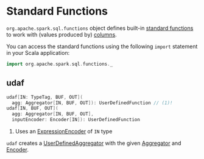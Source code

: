 # Standard Functions

`org.apache.spark.sql.functions` object defines built-in [standard functions](#standard-functions) to work with (values produced by) [columns](../Column.md).

You can access the standard functions using the following `import` statement in your Scala application:

```scala
import org.apache.spark.sql.functions._
```

## <span id="udaf"> udaf

```scala
udaf[IN: TypeTag, BUF, OUT](
  agg: Aggregator[IN, BUF, OUT]): UserDefinedFunction // (1)!
udaf[IN, BUF, OUT](
  agg: Aggregator[IN, BUF, OUT],
  inputEncoder: Encoder[IN]): UserDefinedFunction
```

1. Uses an [ExpressionEncoder](../ExpressionEncoder.md) of `IN` type

`udaf` creates a [UserDefinedAggregator](../expressions/UserDefinedAggregator.md) with the given [Aggregator](../expressions/Aggregator.md) and [Encoder](../Encoder.md).

<!---

[[standard-functions]]
.(Subset of) Standard Functions in Spark SQL
[align="center",cols="1,1,2",width="100%",options="header"]
|===
|
|Name
|Description

.26+^.^| [[aggregate-functions]][[agg_funcs]] *Aggregate functions*

| <<aggregate-functions.md#approx_count_distinct, approx_count_distinct>>
a| [[approx_count_distinct]]

[source, scala]
----
approx_count_distinct(e: Column): Column
approx_count_distinct(columnName: String): Column
approx_count_distinct(e: Column, rsd: Double): Column
approx_count_distinct(columnName: String, rsd: Double): Column
----

| <<aggregate-functions.md#avg, avg>>
a| [[avg]]

[source, scala]
----
avg(e: Column): Column
avg(columnName: String): Column
----

| <<aggregate-functions.md#collect_list, collect_list>>
a| [[collect_list]]

[source, scala]
----
collect_list(e: Column): Column
collect_list(columnName: String): Column
----

| <<aggregate-functions.md#collect_set, collect_set>>
a| [[collect_set]]

[source, scala]
----
collect_set(e: Column): Column
collect_set(columnName: String): Column
----

| <<aggregate-functions.md#corr, corr>>
a| [[corr]]

[source, scala]
----
corr(column1: Column, column2: Column): Column
corr(columnName1: String, columnName2: String): Column
----

| <<aggregate-functions.md#count, count>>
a| [[count]]

[source, scala]
----
count(e: Column): Column
count(columnName: String): TypedColumn[Any, Long]
----

| <<aggregate-functions.md#countDistinct, countDistinct>>
a| [[countDistinct]]

[source, scala]
----
countDistinct(expr: Column, exprs: Column*): Column
countDistinct(columnName: String, columnNames: String*): Column
----

| <<aggregate-functions.md#covar_pop, covar_pop>>
a| [[covar_pop]]

[source, scala]
----
covar_pop(column1: Column, column2: Column): Column
covar_pop(columnName1: String, columnName2: String): Column
----

| <<aggregate-functions.md#covar_samp, covar_samp>>
a| [[covar_samp]]

[source, scala]
----
covar_samp(column1: Column, column2: Column): Column
covar_samp(columnName1: String, columnName2: String): Column
----

| <<aggregate-functions.md#first, first>>
a| [[first]]

[source, scala]
----
first(e: Column): Column
first(e: Column, ignoreNulls: Boolean): Column
first(columnName: String): Column
first(columnName: String, ignoreNulls: Boolean): Column
----

Returns the first value in a group. Returns the first non-null value when `ignoreNulls` flag on. If all values are null, then returns null.

| <<aggregate-functions.md#grouping, grouping>>
a| [[grouping]]

[source, scala]
----
grouping(e: Column): Column
grouping(columnName: String): Column
----

Indicates whether a given column is aggregated or not

| <<aggregate-functions.md#grouping_id, grouping_id>>
a| [[grouping_id]]

[source, scala]
----
grouping_id(cols: Column*): Column
grouping_id(colName: String, colNames: String*): Column
----

Computes the level of grouping

| <<aggregate-functions.md#kurtosis, kurtosis>>
a| [[kurtosis]]

[source, scala]
----
kurtosis(e: Column): Column
kurtosis(columnName: String): Column
----

| <<aggregate-functions.md#last, last>>
a| [[last]]

[source, scala]
----
last(e: Column, ignoreNulls: Boolean): Column
last(columnName: String, ignoreNulls: Boolean): Column
last(e: Column): Column
last(columnName: String): Column
----

| <<aggregate-functions.md#max, max>>
a| [[max]]

[source, scala]
----
max(e: Column): Column
max(columnName: String): Column
----

| <<aggregate-functions.md#mean, mean>>
a| [[mean]]

[source, scala]
----
mean(e: Column): Column
mean(columnName: String): Column
----

| <<aggregate-functions.md#min, min>>
a| [[min]]

[source, scala]
----
min(e: Column): Column
min(columnName: String): Column
----

| <<aggregate-functions.md#skewness, skewness>>
a| [[skewness]]

[source, scala]
----
skewness(e: Column): Column
skewness(columnName: String): Column
----

| <<aggregate-functions.md#stddev, stddev>>
a| [[stddev]]

[source, scala]
----
stddev(e: Column): Column
stddev(columnName: String): Column
----

| <<aggregate-functions.md#stddev_pop, stddev_pop>>
a| [[stddev_pop]]

[source, scala]
----
stddev_pop(e: Column): Column
stddev_pop(columnName: String): Column
----

| <<aggregate-functions.md#stddev_samp, stddev_samp>>
a| [[stddev_samp]]

[source, scala]
----
stddev_samp(e: Column): Column
stddev_samp(columnName: String): Column
----

| <<aggregate-functions.md#sum, sum>>
a| [[sum]]

[source, scala]
----
sum(e: Column): Column
sum(columnName: String): Column
----

| <<aggregate-functions.md#sumDistinct, sumDistinct>>
a| [[sumDistinct]]

[source, scala]
----
sumDistinct(e: Column): Column
sumDistinct(columnName: String): Column
----

| <<aggregate-functions.md#variance, variance>>
a| [[variance]]

[source, scala]
----
variance(e: Column): Column
variance(columnName: String): Column
----

| <<aggregate-functions.md#var_pop, var_pop>>
a| [[var_pop]]

[source, scala]
----
var_pop(e: Column): Column
var_pop(columnName: String): Column
----

| <<aggregate-functions.md#var_samp, var_samp>>
a| [[var_samp]]

[source, scala]
----
var_samp(e: Column): Column
var_samp(columnName: String): Column
----

.31+^.^| [[collection_funcs]] *Collection functions*

| <<collection-functions.md#array_contains, array_contains>>
a| [[array_contains]]

[source, scala]
----
array_contains(column: Column, value: Any): Column
----

| <<collection-functions.md#array_distinct, array_distinct>>
a| [[array_distinct]]

[source, scala]
----
array_distinct(e: Column): Column
----

(*New in 2.4.0*)

| <<collection-functions.md#array_except, array_except>>
a| [[array_except]]

[source, scala]
----
array_except(e: Column): Column
----

(*New in 2.4.0*)

| <<collection-functions.md#array_intersect, array_intersect>>
a| [[array_intersect]]

[source, scala]
----
array_intersect(col1: Column, col2: Column): Column
----

(*New in 2.4.0*)

| <<collection-functions.md#array_join, array_join>>
a| [[array_join]]

[source, scala]
----
array_join(column: Column, delimiter: String): Column
array_join(column: Column, delimiter: String, nullReplacement: String): Column
----

(*New in 2.4.0*)

| <<collection-functions.md#array_max, array_max>>
a| [[array_max]]

[source, scala]
----
array_max(e: Column): Column
----

(*New in 2.4.0*)

| <<collection-functions.md#array_min, array_min>>
a| [[array_min]]

[source, scala]
----
array_min(e: Column): Column
----

(*New in 2.4.0*)

| <<collection-functions.md#array_position, array_position>>
a| [[array_position]]

[source, scala]
----
array_position(column: Column, value: Any): Column
----

(*New in 2.4.0*)

| <<collection-functions.md#array_remove, array_remove>>
a| [[array_remove]]

[source, scala]
----
array_remove(column: Column, element: Any): Column
----

(*New in 2.4.0*)

| <<collection-functions.md#array_repeat, array_repeat>>
a| [[array_repeat]]

[source, scala]
----
array_repeat(e: Column, count: Int): Column
array_repeat(left: Column, right: Column): Column
----

(*New in 2.4.0*)

| <<collection-functions.md#array_sort, array_sort>>
a| [[array_sort]]

[source, scala]
----
array_sort(e: Column): Column
----

(*New in 2.4.0*)

| <<collection-functions.md#array_union, array_union>>
a| [[array_union]]

[source, scala]
----
array_union(col1: Column, col2: Column): Column
----

(*New in 2.4.0*)

| <<collection-functions.md#arrays_zip, arrays_zip>>
a| [[arrays_zip]]

[source, scala]
----
arrays_zip(e: Column*): Column
----

(*New in 2.4.0*)

| <<collection-functions.md#arrays_overlap, arrays_overlap>>
a| [[arrays_overlap]]

[source, scala]
----
arrays_overlap(a1: Column, a2: Column): Column
----

(*New in 2.4.0*)

| <<collection-functions.md#element_at, element_at>>
a| [[element_at]]

[source, scala]
----
element_at(column: Column, value: Any): Column
----

(*New in 2.4.0*)

| collection-functions.md#explode[explode]
a| [[explode]]

[source, scala]
----
explode(e: Column): Column
----

| collection-functions.md#explode_outer[explode_outer]
a| [[explode_outer]]

[source, scala]
----
explode_outer(e: Column): Column
----

Creates a new row for each element in the given array or map column. If the array/map is `null` or empty then `null` is produced.

| <<collection-functions.md#flatten, flatten>>
a| [[flatten]]

[source, scala]
----
flatten(e: Column): Column
----

(*New in 2.4.0*)

| <<collection-functions.md#from_json, from_json>>
a| [[from_json]]

[source, scala]
----
from_json(e: Column, schema: Column): Column // <1>
from_json(e: Column, schema: DataType): Column
from_json(e: Column, schema: DataType, options: Map[String, String]): Column
from_json(e: Column, schema: String, options: Map[String, String]): Column
from_json(e: Column, schema: StructType): Column
from_json(e: Column, schema: StructType, options: Map[String, String]): Column
----
<1> *New in 2.4.0*

Parses a column with a JSON string into a [StructType](types/StructType.md) or [ArrayType](types/ArrayType.md) of `StructType` elements with the specified schema.

| <<collection-functions.md#map_concat, map_concat>>
a| [[map_concat]]

[source, scala]
----
map_concat(cols: Column*): Column
----

(*New in 2.4.0*)

| <<collection-functions.md#map_from_entries, map_from_entries>>
a| [[map_from_entries]]

[source, scala]
----
map_from_entries(e: Column): Column
----

(*New in 2.4.0*)

| <<collection-functions.md#map_keys, map_keys>>
a| [[map_keys]]

[source, scala]
----
map_keys(e: Column): Column
----

| <<collection-functions.md#map_values, map_values>>
a| [[map_values]]

[source, scala]
----
map_values(e: Column): Column
----

| <<collection-functions.md#posexplode, posexplode>>
a| [[posexplode]]

[source, scala]
----
posexplode(e: Column): Column
----

| <<collection-functions.md#posexplode_outer, posexplode_outer>>
a| [[posexplode_outer]]

[source, scala]
----
posexplode_outer(e: Column): Column
----

| <<collection-functions.md#reverse, reverse>>
a| [[reverse]]

[source, scala]
----
reverse(e: Column): Column
----

Returns a reversed string or an array with reverse order of elements

NOTE: Support for reversing arrays is *new in 2.4.0*.

| <<collection-functions.md#schema_of_json, schema_of_json>>
a| [[schema_of_json]]

[source, scala]
----
schema_of_json(json: Column): Column
schema_of_json(json: String): Column
----

(*New in 2.4.0*)

| <<collection-functions.md#sequence, sequence>>
a| [[sequence]]

[source, scala]
----
sequence(start: Column, stop: Column): Column
sequence(start: Column, stop: Column, step: Column): Column
----

(*New in 2.4.0*)

| <<collection-functions.md#shuffle, shuffle>>
a| [[shuffle]]

[source, scala]
----
shuffle(e: Column): Column
----

(*New in 2.4.0*)

| <<collection-functions.md#size, size>>
a| [[size]]

[source, scala]
----
size(e: Column): Column
----

Returns the size of the given array or map. Returns -1 if `null`.

| <<collection-functions.md#slice, slice>>
a| [[slice]]

[source, scala]
----
slice(x: Column, start: Int, length: Int): Column
----

(*New in 2.4.0*)

.9+^.^| [[datetime_funcs]] *Date and time functions*
| <<spark-sql-functions-datetime.md#current_date, current_date>>
a| [[current_date]]

[source, scala]
----
current_date(): Column
----

| <<spark-sql-functions-datetime.md#current_timestamp, current_timestamp>>
a| [[current_timestamp]]

[source, scala]
----
current_timestamp(): Column
----

| <<spark-sql-functions-datetime.md#from_utc_timestamp, from_utc_timestamp>>
a| [[from_utc_timestamp]]

[source, scala]
----
from_utc_timestamp(ts: Column, tz: String): Column
from_utc_timestamp(ts: Column, tz: Column): Column  // <1>
----
<1> *New in 2.4.0*

| <<spark-sql-functions-datetime.md#months_between, months_between>>
a| [[months_between]]

[source, scala]
----
months_between(end: Column, start: Column): Column
months_between(end: Column, start: Column, roundOff: Boolean): Column // <1>
----
<1> *New in 2.4.0*

| <<spark-sql-functions-datetime.md#to_date, to_date>>
a| [[to_date]]

[source, scala]
----
to_date(e: Column): Column
to_date(e: Column, fmt: String): Column
----

| <<spark-sql-functions-datetime.md#to_timestamp, to_timestamp>>
a| [[to_timestamp]]

[source, scala]
----
to_timestamp(s: Column): Column
to_timestamp(s: Column, fmt: String): Column
----

| <<spark-sql-functions-datetime.md#to_utc_timestamp, to_utc_timestamp>>
a| [[to_utc_timestamp]]

[source, scala]
----
to_utc_timestamp(ts: Column, tz: String): Column
to_utc_timestamp(ts: Column, tz: Column): Column // <1>
----
<1> *New in 2.4.0*

| <<spark-sql-functions-datetime.md#unix_timestamp, unix_timestamp>>
a| [[unix_timestamp]] Converts current or specified time to Unix timestamp (in seconds)

[source, scala]
----
unix_timestamp(): Column
unix_timestamp(s: Column): Column
unix_timestamp(s: Column, p: String): Column
----

| <<spark-sql-functions-datetime.md#window, window>>
a| [[window]] Generates tumbling time windows

[source, scala]
----
window(
  timeColumn: Column,
  windowDuration: String): Column
window(
  timeColumn: Column,
  windowDuration: String,
  slideDuration: String): Column
window(
  timeColumn: Column,
  windowDuration: String,
  slideDuration: String,
  startTime: String): Column
----

1+^.^| *Math functions*
| [bin](#bin)
| Converts the value of a long column to binary format

.11+^.^| *Regular functions* (Non-aggregate functions)

| [[array]] spark-sql-functions-regular-functions.md#array[array]
|

| [[broadcast]] spark-sql-functions-regular-functions.md#broadcast[broadcast]
|

| [[coalesce]] spark-sql-functions-regular-functions.md#coalesce[coalesce]
| Gives the first non-``null`` value among the given columns or `null`

| [[col]][[column]] spark-sql-functions-regular-functions.md#col[col] and spark-sql-functions-regular-functions.md#column[column]
| Creating [Column](Column.md)s

| spark-sql-functions-regular-functions.md#expr[expr]
| [[expr]]

| [[lit]] spark-sql-functions-regular-functions.md#lit[lit]
|

| [[map]] spark-sql-functions-regular-functions.md#map[map]
|

| [monotonically_increasing_id](spark-sql-functions-regular-functions.md#monotonically_increasing_id)
| [[monotonically_increasing_id]] Returns monotonically increasing 64-bit integers that are guaranteed to be monotonically increasing and unique, but not consecutive.

| [[struct]] spark-sql-functions-regular-functions.md#struct[struct]
|

| [[typedLit]] spark-sql-functions-regular-functions.md#typedLit[typedLit]
|

| [[when]] spark-sql-functions-regular-functions.md#when[when]
|

.2+^.^| *String functions*
| <<split, split>>
|

| <<upper, upper>>
|

1.2+^.^| *UDF functions*
| <<udf, udf>>
| Creating UDFs

| <<callUDF, callUDF>>
| Executing an UDF by name with variable-length list of columns

.11+^.^| [[window-functions]] *Window functions*

| [[cume_dist]] <<functions/windows-functions.md#cume_dist, cume_dist>>
a|

[source, scala]
----
cume_dist(): Column
----

Computes the cumulative distribution of records across window partitions

| [[currentRow]] <<functions/windows-functions.md#currentRow, currentRow>>
a|

[source, scala]
----
currentRow(): Column
----

| [[dense_rank]] <<functions/windows-functions.md#dense_rank, dense_rank>>
a|

[source, scala]
----
dense_rank(): Column
----

Computes the rank of records per window partition

| [[lag]] <<functions/windows-functions.md#lag, lag>>
a|

[source, scala]
----
lag(e: Column, offset: Int): Column
lag(columnName: String, offset: Int): Column
lag(columnName: String, offset: Int, defaultValue: Any): Column
----

| [[lead]] <<functions/windows-functions.md#lead, lead>>
a|

[source, scala]
----
lead(columnName: String, offset: Int): Column
lead(e: Column, offset: Int): Column
lead(columnName: String, offset: Int, defaultValue: Any): Column
lead(e: Column, offset: Int, defaultValue: Any): Column
----

| [[ntile]] <<functions/windows-functions.md#ntile, ntile>>
a|

[source, scala]
----
ntile(n: Int): Column
----

Computes the ntile group

| [[percent_rank]] <<functions/windows-functions.md#percent_rank, percent_rank>>
a|

[source, scala]
----
percent_rank(): Column
----

Computes the rank of records per window partition

| [[rank]] <<functions/windows-functions.md#rank, rank>>
a|

[source, scala]
----
rank(): Column
----

Computes the rank of records per window partition

| [[row_number]] <<functions/windows-functions.md#row_number, row_number>>
a|

[source, scala]
----
row_number(): Column
----

Computes the sequential numbering per window partition

| [[unboundedFollowing]] <<functions/windows-functions.md#unboundedFollowing, unboundedFollowing>>
a|

[source, scala]
----
unboundedFollowing(): Column
----

| [[unboundedPreceding]] <<functions/windows-functions.md#unboundedPreceding, unboundedPreceding>>
a|

[source, scala]
----
unboundedPreceding(): Column
----
|===

TIP: The page gives only a brief ovierview of the many functions available in `functions` object and so you should read the http://spark.apache.org/docs/latest/api/scala/index.html#org.apache.spark.sql.functions$[official documentation of the `functions` object].

=== [[callUDF]] Executing UDF by Name and Variable-Length Column List -- `callUDF` Function

[source, scala]
----
callUDF(udfName: String, cols: Column*): Column
----

`callUDF` executes an UDF by `udfName` and variable-length list of columns.

=== [[udf]] Defining UDFs -- `udf` Function

[source, scala]
----
udf(f: FunctionN[...]): UserDefinedFunction
----

The `udf` family of functions allows you to create spark-sql-udfs.md[user-defined functions (UDFs)] based on a user-defined function in Scala. It accepts `f` function of 0 to 10 arguments and the input and output types are automatically inferred (given the types of the respective input and output types of the function `f`).

[source, scala]
----
import org.apache.spark.sql.functions._
val _length: String => Int = _.length
val _lengthUDF = udf(_length)

// define a dataframe
val df = sc.parallelize(0 to 3).toDF("num")

// apply the user-defined function to "num" column
scala> df.withColumn("len", _lengthUDF($"num")).show
+---+---+
|num|len|
+---+---+
|  0|  1|
|  1|  1|
|  2|  1|
|  3|  1|
+---+---+
----

Since Spark 2.0.0, there is another variant of `udf` function:

[source, scala]
----
udf(f: AnyRef, dataType: DataType): UserDefinedFunction
----

`udf(f: AnyRef, dataType: DataType)` allows you to use a Scala closure for the function argument (as `f`) and explicitly declaring the output data type (as `dataType`).

[source, scala]
----
// given the dataframe above

import org.apache.spark.sql.types.IntegerType
val byTwo = udf((n: Int) => n * 2, IntegerType)

scala> df.withColumn("len", byTwo($"num")).show
+---+---+
|num|len|
+---+---+
|  0|  0|
|  1|  2|
|  2|  4|
|  3|  6|
+---+---+
----

=== [[split]] `split` Function

[source, scala]
----
split(str: Column, pattern: String): Column
----

`split` function splits `str` column using `pattern`. It returns a new `Column`.

NOTE: `split` UDF uses https://docs.oracle.com/javase/8/docs/api/java/lang/String.html#split-java.lang.String-int-[java.lang.String.split(String regex, int limit)] method.

[source, scala]
----
val df = Seq((0, "hello|world"), (1, "witaj|swiecie")).toDF("num", "input")
val withSplit = df.withColumn("split", split($"input", "[|]"))

scala> withSplit.show
+---+-------------+----------------+
|num|        input|           split|
+---+-------------+----------------+
|  0|  hello|world|  [hello, world]|
|  1|witaj|swiecie|[witaj, swiecie]|
+---+-------------+----------------+
----

NOTE: `.$|()[{^?*+\` are RegEx's meta characters and are considered special.

=== [[upper]] `upper` Function

[source, scala]
----
upper(e: Column): Column
----

`upper` function converts a string column into one with all letter upper. It returns a new `Column`.

NOTE: The following example uses two functions that accept a `Column` and return another to showcase how to chain them.

[source, scala]
----
val df = Seq((0,1,"hello"), (2,3,"world"), (2,4, "ala")).toDF("id", "val", "name")
val withUpperReversed = df.withColumn("upper", reverse(upper($"name")))

scala> withUpperReversed.show
+---+---+-----+-----+
| id|val| name|upper|
+---+---+-----+-----+
|  0|  1|hello|OLLEH|
|  2|  3|world|DLROW|
|  2|  4|  ala|  ALA|
+---+---+-----+-----+
----

=== [[bin]] Converting Long to Binary Format (in String Representation) -- `bin` Function

[source, scala]
----
bin(e: Column): Column
bin(columnName: String): Column // <1>
----
<1> Calls the first `bin` with `columnName` as a `Column`

`bin` converts the long value in a column to its binary format (i.e. as an unsigned integer in base 2) with no extra leading 0s.

[source, scala]
----
scala> spark.range(5).withColumn("binary", bin('id)).show
+---+------+
| id|binary|
+---+------+
|  0|     0|
|  1|     1|
|  2|    10|
|  3|    11|
|  4|   100|
+---+------+

val withBin = spark.range(5).withColumn("binary", bin('id))
scala> withBin.printSchema
root
 |-- id: long (nullable = false)
 |-- binary: string (nullable = false)
----

Internally, `bin` creates a [Column](Column.md) with `Bin` unary expression.

```text
scala> withBin.queryExecution.logical
res2: org.apache.spark.sql.catalyst.plans.logical.LogicalPlan =
'Project [*, bin('id) AS binary#14]
+- Range (0, 5, step=1, splits=Some(8))
```

`Bin` unary expression uses `java.lang.Long.toBinaryString` for the conversion.

!!! NOTE
    `Bin` expression supports [code generation](expressions/Expression.md#doGenCode) (aka _CodeGen_).

    ```text
    val withBin = spark.range(5).withColumn("binary", bin('id))
    scala> withBin.queryExecution.debug.codegen
    Found 1 WholeStageCodegen subtrees.
    == Subtree 1 / 1 ==
    *Project [id#19L, bin(id#19L) AS binary#22]
    +- *Range (0, 5, step=1, splits=Some(8))
    ...
    /* 103 */           UTF8String project_value1 = null;
    /* 104 */           project_value1 = UTF8String.fromString(java.lang.Long.toBinaryString(range_value));

    ```
-->
